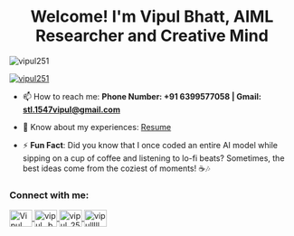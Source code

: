 <h1 align="center">Welcome! I'm Vipul Bhatt, AIML Researcher and Creative Mind</h1>
<p align="left">
  <img src="https://komarev.com/ghpvc/?username=vipul251&label=Profile%20views&color=0e75b6&style=flat" alt="vipul251" />
</p>

<p align="left">
  <a href="https://github.com/ryo-ma/github-profile-trophy">
    <img src="https://github-profile-trophy.vercel.app/?username=vipul251" alt="vipul251" />
  </a>
</p>

- 📫 How to reach me: **Phone Number: +91 6399577058 | Gmail: stl.1547vipul@gmail.com**

- 📄 Know about my experiences: [Resume](https://drive.google.com/file/d/1VwcdCEeoSCOurmi0om2B-9fNGrq_qWFv/view?usp=drivesdk)

- ⚡ **Fun Fact**: Did you know that I once coded an entire AI model while sipping on a cup of coffee and listening to lo-fi beats? Sometimes, the best ideas come from the coziest of moments! ☕🎶

<h3 align="left">Connect with me:</h3>
<p align="left">
  <a href="https://linkedin.com/in/vipul bhatt" target="blank">
    <img align="center" src="https://raw.githubusercontent.com/rahuldkjain/github-profile-readme-generator/master/src/images/icons/Social/linked-in-alt.svg" alt="Vipul Bhatt" height="30" width="40" />
  </a>
  <a href="https://instagram.com/vipul_.bhatt" target="blank">
    <img align="center" src="https://raw.githubusercontent.com/rahuldkjain/github-profile-readme-generator/master/src/images/icons/Social/instagram.svg" alt="vipul_.bhatt" height="30" width="40" />
  </a>
  <a href="https://twitter.com/vipul_25" target="blank">
    <img align="center" src="https://raw.githubusercontent.com/rahuldkjain/github-profile-readme-generator/master/src/images/icons/Social/twitter.svg" alt="vipul_25" height="30" width="40" />
  </a>
  <a href="https://kaggle.com/vipulllll" target="blank">
    <img align="center" src="https://raw.githubusercontent.com/rahuldkjain/github-profile-readme-generator/master/src/images/icons/Social/kaggle.svg" alt="vipulllll" height="30" width="40" />
  </a>
</p>

